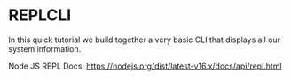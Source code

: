 # REPLCLI
In this quick tutorial we build together a very basic CLI that displays all our system information.

Node JS REPL Docs:
https://nodejs.org/dist/latest-v16.x/docs/api/repl.html
